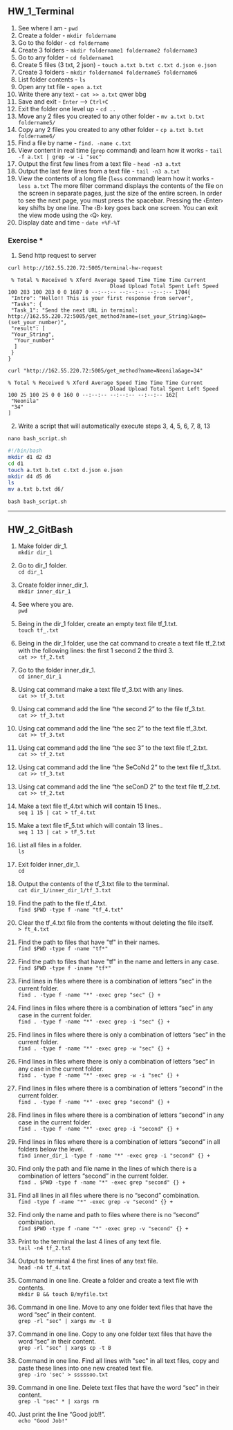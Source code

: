 ## HW_1_Terminal

1) See where I am - `pwd`
2) Create a folder - `mkdir foldername`
3) Go to the folder - `cd foldername`
4) Create 3 folders - `mkdir foldername1 foldername2 foldername3`
5) Go to any folder - `cd foldername1`
6) Create 5 files (3 txt, 2 json) - `touch a.txt b.txt c.txt d.json e.json`
7) Create 3 folders - `mkdir foldername4 foldername5 foldername6`
8) List folder contents - `ls`
9) Open any txt file - `open a.txt`
10) Write there any text - `cat >> a.txt`
qwer
bbg
11) Save and exit - `Enter` --> `Ctrl+C`
12) Exit the folder one level up - `cd ..`
13) Move any 2 files you created to any other folder - `mv a.txt b.txt foldername5/`
14) Copy any 2 files you created to any other folder - `cp a.txt b.txt foldername6/`
15) Find a file by name - `find. -name c.txt`
16) View content in real time (`grep` command) and learn how it works - `tail -f a.txt | grep -w -i "sec"`
17) Output the first few lines from a text file - `head -n3 a.txt`
18) Output the last few lines from a text file - `tail -n3 a.txt`
19) View the contents of a long file (`less` command) learn how it works - `less a.txt`
The more filter command displays the contents of the file on the screen in separate pages, just the size of the entire screen. In order to see the next page, you must press the spacebar. Pressing the ‹Enter› key shifts by one line. The ‹B› key goes back one screen. You can exit the view mode using the ‹Q› key.
20) Display date and time - `date +%F-%T`

### Exercise *

1) Send http request to server 

`curl http://162.55.220.72:5005/terminal-hw-request`
```
 % Total % Received % Xferd Average Speed ​​Time Time Time Current
                                 Dload Upload Total Spent Left Speed
100 283 100 283 0 0 1687 0 --:--:-- --:--:-- --:--:-- 1704{
 "Intro": "Hello!! This is your first response from server",
 "Tasks": {
 "Task_1": "Send the next URL in terminal: http://162.55.220.72:5005/get_method?name=(set_your_String)&age=(set_your_number)",
 "result": [
 "Your_String",
  "Your_number"
  ]
 }
}
```

`curl "http://162.55.220.72:5005/get_method?name=Neonila&age=34"`
```
% Total % Received % Xferd Average Speed ​​Time Time Time Current
                                 Dload Upload Total Spent Left Speed
100 25 100 25 0 0 160 0 --:--:-- --:--:-- --:--:-- 162[
 "Neonila"
 "34"
]
```

2) Write a script that will automatically execute steps 3, 4, 5, 6, 7, 8, 13

`nano bash_script.sh`

```sh
#!/bin/bash
mkdir d1 d2 d3
cd d1
touch a.txt b.txt c.txt d.json e.json
mkdir d4 d5 d6
ls
mv a.txt b.txt d6/
```

`bash bash_script.sh`

***

## HW_2_GitBash

1. Make folder dir_1. <br/>
`mkdir dir_1`
 2. Go to dir_1 folder. <br/>
`cd dir_1`
 3. Create folder inner_dir_1. <br/>
 `mkdir inner_dir_1`
 4. See where you are. <br/>
`pwd`
 5. Being in the dir_1 folder, create an empty text file tf_1.txt. <br/>
 `touch tf_.txt`
 6. Being in the dir_1 folder, use the cat command to create a text file tf_2.txt with the following lines: the first 1
 second 2
 the third 3. <br/>
 `cat >> tf_2.txt`

 7. Go to the folder inner_dir_1. <br/>
`cd inner_dir_1`
 8. Using cat command make a text file tf_3.txt with any lines. <br/>
 `cat >> tf_3.txt`
 9. Using cat command add the line “the second 2” to the file tf_3.txt. <br/>
`cat >> tf_3.txt`
 10. Using cat command add the line “the sec 2” to the text file tf_3.txt. <br/>
`cat >> tf_3.txt`
 11. Using cat command add the line “the sec 3” to the text file tf_2.txt. <br/>
`cat >> tf_2.txt`
 12. Using cat command add the line “the SeCoNd 2” to the text file tf_3.txt. <br/>
`cat >> tf_3.txt`
 13. Using cat command add the line “the seConD 2” to the text file tf_2.txt. <br/>
`cat >> tf_2.txt`
 14. Make a text file tf_4.txt which will contain 15 lines.. <br/>
`seq 1 15 | cat > tf_4.txt`
 15. Make a text file tF_5.txt which will contain 13 lines.. <br/>
`seq 1 13 | cat > tF_5.txt`
 16. List all files in a folder. <br/>
`ls`
 17. Exit folder inner_dir_1. <br/>
`cd`
 18. Output the contents of the tf_3.txt file to the terminal. <br/>
`cat dir_1/inner_dir_1/tf_3.txt`
 19. Find the path to the file tf_4.txt. <br/>
`find $PWD -type f -name "tf_4.txt"`
 20. Clear the tf_4.txt file from the contents without deleting the file itself. <br/>
`> ft_4.txt`
 21. Find the path to files that have "tf" in their names. <br/>
`find $PWD -type f -name "tf*"`
 22. Find the path to files that have "tf" in the name and letters in any case. <br/>
`find $PWD -type f -iname "tf*"`
 23. Find lines in files where there is a combination of letters “sec” in the current folder. <br/>
`find . -type f -name "*" -exec grep "sec" {} +`
 24. Find lines in files where there is a combination of letters “sec” in any case in the current folder. <br/>
`find . -type f -name "*" -exec grep -i "sec" {} +`
 25. Find lines in files where there is only a combination of letters “sec” in the current folder. <br/>
`find . -type f -name "*" -exec grep -w "sec" {} +`
 26. Find lines in files where there is only a combination of letters “sec” in any case in the current folder. <br/>
`find . -type f -name "*" -exec grep -w -i "sec" {} +`
 27. Find lines in files where there is a combination of letters “second” in the current folder. <br/>
`find . -type f -name "*" -exec grep "second" {} +`
 28. Find lines in files where there is a combination of letters “second” in any case in the current folder. <br/>
`find . -type f -name "*" -exec grep -i "second" {} +`
 29. Find lines in files where there is a combination of letters “second” in all folders below the level. <br/>
`find inner_dir_1 -type f -name "*" -exec grep -i "second" {} +`
 30. Find only the path and file name in the lines of which there is a combination of letters “second” in the current folder. <br/>
`find . $PWD -type f -name "*" -exec grep "second" {} +`
 31. Find all lines in all files where there is no “second” combination. <br/>
`find -type f -name "*" -exec grep -v "second" {} +`
 32. Find only the name and path to files where there is no “second” combination. <br/>
`find $PWD -type f -name "*" -exec grep -v "second" {} +`
 33. Print to the terminal the last 4 lines of any text file. <br/>
`tail -n4 tf_2.txt`
 34. Output to terminal 4 the first lines of any text file. <br/>
`head -n4 tf_4.txt`
 35. Command in one line. Create a folder and create a text file with contents. <br/>
`mkdir B && touch B/myfile.txt`
 36. Command in one line. Move to any one folder text files that have the word “sec” in their content. <br/>
`grep -rl "sec" | xargs mv -t B`
 37. Command in one line. Copy to any one folder text files that have the word “sec” in their content. <br/>
`grep -rl "sec" | xargs cp -t B`
 38. Command in one line. Find all lines with "sec" in all text files, copy and paste these lines into one new created text file. <br/>
`grep -iro 'sec' > sssssoo.txt`
 39. Command in one line. Delete text files that have the word “sec” in their content. <br/>
`grep -l "sec" * | xargs rm`
 40. Just print the line “Good job!!”. <br/>
  `echo "Good Job!"`
